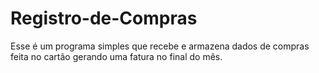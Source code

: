 # Registro-de-Compras
Esse é um programa simples que recebe e armazena dados de compras feita no cartão gerando uma fatura no final do mês.
